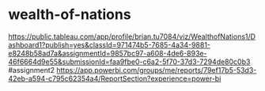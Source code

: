 # wealth-of-nations
https://public.tableau.com/app/profile/brian.tu7084/viz/WealthofNations1/Dashboard1?publish=yes&classId=971474b5-7685-4a34-9881-e8248b58ad7a&assignmentId=9857bc97-a608-4de6-893e-46f6664d9e55&submissionId=faa9fbe0-c6a2-5f70-37d3-7294de80c0b3
#assignment2
https://app.powerbi.com/groups/me/reports/79ef17b5-53d3-42eb-a594-c795c62354a4/ReportSection?experience=power-bi
